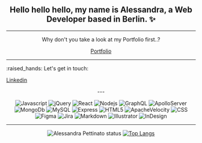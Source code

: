 <div align="center">

## Hello hello hello, my name is Alessandra, a <strong>Web Developer</strong> based in Berlin. :sparkles:

---
<div align="center">
Why don't you take a look at my Portfolio first..?

  <a href="https://alessandrapettinato.netlify.app/"><p>Portfolio</p></a>
</div>

---
<div align="left">
      :raised_hands:  Let's get in touch: <span>  <a href="https://www.linkedin.com/in/alessandra-pettinato/"><p>Linkedin</p></a></span> 
</div>
---
 <p align="center">
  
<img alt="Javascript" src="https://img.shields.io/badge/JavaScript-F7DF1E?style=for-the-badge&logo=javascript&logoColor=white" />
<img alt="jQuery" src="https://img.shields.io/badge/jQuery-3178C6?style=for-the-badge&logo=jquery&logoColor=white" />
<img alt="React" src="https://img.shields.io/badge/React-61DAFB?style=for-the-badge&logo=react&logoColor=white" />
<img alt="Nodejs" src="https://img.shields.io/badge/Node.js-43853D?style=for-the-badge&logo=node.js&logoColor=white" />
<img alt="GraphQL" src="https://img.shields.io/badge/GraphQL-E10098?style=for-the-badge&logo=graphql&logoColor=white" />
<img alt="ApolloServer" src="https://img.shields.io/badge/-Apollo%20Server-orange?style=for-the-badge&logo=apolloserver&logoColor=white"/>  
<img alt="MongoDb" src="https://img.shields.io/badge/-MongoDB-green?style=for-the-badge&logo=mongodb&logoColor=white"/> 
<img alt="MySQL" src="https://img.shields.io/badge/MySQL-4479A1?style=for-the-badge&logo=mysql&logoColor=white" />
<img alt="Express" src="https://img.shields.io/badge/Express.js-404D59?style=for-the-badge" />
<img alt="HTML5" src="https://img.shields.io/badge/HTML5-E34F26?style=for-the-badge&logo=html5&logoColor=white" />
<img alt="ApacheVelocity" src="https://img.shields.io/badge/-Apache%20Velocity-green?style=for-the-badge&logo=apachevelocity&logoColor=white"/>  
<img alt="CSS" src="https://img.shields.io/badge/CSS3-1572B6?style=for-the-badge&logo=css3&logoColor=white" />
<img alt="Figma" src="https://img.shields.io/badge/Figma-F24E1E?style=for-the-badge&logo=figma&logoColor=white" />
<img alt="Jira" src="https://img.shields.io/badge/Jira-0052CC?style=for-the-badge&logo=jira&logoColor=white" />
<img alt="Markdown" src="https://img.shields.io/badge/Markdown-000000?style=for-the-badge&logo=markdown&logoColor=white" />
<img alt="Illustrator" src="https://img.shields.io/badge/Illustrator-31A8FF?style=for-the-badge&logo=adobeillustrator&logoColor=white" />
<img alt="InDesign" src="https://img.shields.io/badge/InDesign-FF3366?style=for-the-badge&logo=adobeindesign&logoColor=white" />
</p>
  
  
</div>

---
<div align="center">

![Alessandra Pettinato status](https://github-readme-stats.vercel.app/api?username=alessandrapettinato&&theme=dark&show_show_icons=true) [![Top Langs](https://github-readme-stats.vercel.app/api/top-langs/?username=alessandrapettinato&langs_count=6&hide=html&theme=dark&layout=compact)](https://github.com/AlessandraPettinato/github-readme-stats)

</div>
